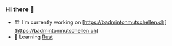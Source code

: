 ### Hi there 👋

* 🏗 I'm currently working on [https://badmintonmutschellen.ch](https://badmintonmutschellen.ch)
* 🦀 Learning [Rust](https://www.rust-lang.org/)
